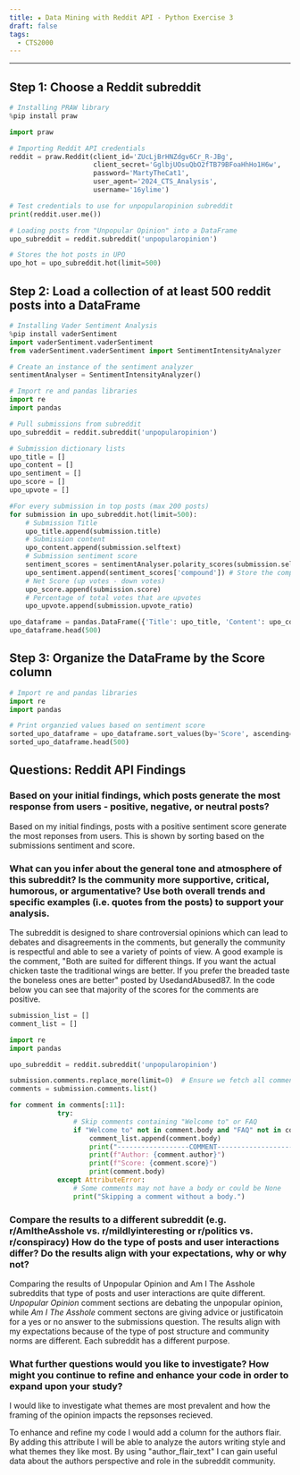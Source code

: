 ```yaml
---
title: ★ Data Mining with Reddit API - Python Exercise 3
draft: false
tags:
  - CTS2000
---
```

---
## Step 1: Choose a Reddit subreddit
```python
# Installing PRAW library
%pip install praw

import praw 

# Importing Reddit API credentials
reddit = praw.Reddit(client_id='ZUcLjBrHNZdgv6Cr_R-JBg',
                     client_secret='GglbjUOsuQbO2fTB79BFoaHhHo1H6w', 
                     password='MartyTheCat1',
                     user_agent='2024_CTS_Analysis', 
                     username='16ylime')

# Test credentials to use for unpopularopinion subreddit
print(reddit.user.me())
```

```python
# Loading posts from "Unpopular Opinion" into a DataFrame
upo_subreddit = reddit.subreddit('unpopularopinion')

# Stores the hot posts in UPO
upo_hot = upo_subreddit.hot(limit=500) 
```

## Step 2: Load a collection of at least 500 reddit posts into a DataFrame
```python
# Installing Vader Sentiment Analysis 
%pip install vaderSentiment
import vaderSentiment.vaderSentiment
from vaderSentiment.vaderSentiment import SentimentIntensityAnalyzer

# Create an instance of the sentiment analyzer
sentimentAnalyser = SentimentIntensityAnalyzer()
```

```python
# Import re and pandas libraries
import re
import pandas 

# Pull submissions from subreddit 
upo_subreddit = reddit.subreddit('unpopularopinion')

# Submission dictionary lists
upo_title = []
upo_content = []
upo_sentiment = []
upo_score = []
upo_upvote = []

#For every submission in top posts (max 200 posts)
for submission in upo_subreddit.hot(limit=500):
    # Submission Title
    upo_title.append(submission.title)
    # Submission content
    upo_content.append(submission.selftext)
    # Submission sentiment score
    sentiment_scores = sentimentAnalyser.polarity_scores(submission.selftext) # Analyze sentiment of the content
    upo_sentiment.append(sentiment_scores['compound']) # Store the compound score
    # Net Score (up votes - down votes)
    upo_score.append(submission.score)
    # Percentage of total votes that are upvotes
    upo_upvote.append(submission.upvote_ratio)

upo_dataframe = pandas.DataFrame({'Title': upo_title, 'Content': upo_content, 'Sentiment': upo_sentiment, 'Score': upo_score,'Upvote Ratio': upo_upvote})
upo_dataframe.head(500)
```

## Step 3: Organize the DataFrame by the Score column 
```python
# Import re and pandas libraries
import re
import pandas 

# Print organzied values based on sentiment score
sorted_upo_dataframe = upo_dataframe.sort_values(by='Score', ascending=False)
sorted_upo_dataframe.head(500)
```

## Questions: Reddit API Findings 

### Based on your initial findings, which posts generate the most response from users - positive, negative, or neutral posts?

Based on my initial findings, posts with a positive sentiment score generate the most reponses from users. This is shown by sorting based on the submissions sentiment and score. 

### What can you infer about the general tone and atmosphere of this subreddit? Is the community more supportive, critical, humorous, or argumentative? Use both overall trends and specific examples (i.e. quotes from the posts) to support your analysis.

The subreddit is designed to share controversial opinions which can lead to debates and disagreements in the comments, but generally the community is respectful and able to see a variety of points of view. A good example is the comment, "Both are suited for different things. If you want the actual chicken taste the traditional wings are better. If you prefer the breaded taste the boneless ones are better" posted by UsedandAbused87. In the code below you can see that majority of the scores for the comments are positive. 
```python
submission_list = []
comment_list = []

import re
import pandas 

upo_subreddit = reddit.subreddit('unpopularopinion')

submission.comments.replace_more(limit=0)  # Ensure we fetch all comments and avoid "load more" instances
comments = submission.comments.list()

for comment in comments[:11]:
            try:
                # Skip comments containing "Welcome to" or FAQ
                if "Welcome to" not in comment.body and "FAQ" not in comment.body:
                    comment_list.append(comment.body)
                    print("------------------COMMENT--------------------")
                    print(f"Author: {comment.author}")
                    print(f"Score: {comment.score}")
                    print(comment.body)
            except AttributeError:
                # Some comments may not have a body or could be None
                print("Skipping a comment without a body.")
```

### Compare the results to a different subreddit (e.g. r/AmItheAsshole vs. r/mildlyinteresting or r/politics vs. r/conspiracy) How do the type of posts and user interactions differ? Do the results align with your expectations, why or why not?

Comparing the results of Unpopular Opinion and Am I The Asshole subreddits that type of posts and user interactions are quite different. *Unpopular Opinion* comment sections are debating the unpopular opinion, while *Am I The Asshole* comment sectons are giving advice or justificatoin for a yes or no answer to the submissions question. The results align with my expectations because of the type of post structure and community norms are different. Each subreddit has a different purpose. 

### What further questions would you like to investigate? How might you continue to refine and enhance your code in order to expand upon your study?

I would like to investigate what themes are most prevalent and how the framing of the opinion impacts the repsonses recieved. 

To enhance and refine my code I would add a column for the authors flair. By adding this attribute I will be able to analyze the autors writing style and what themes they like most. By using "author_flair_text" I can gain useful data about the authors perspective and role in the subreddit community. 
 
